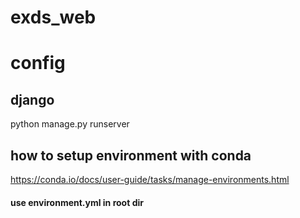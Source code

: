 # exds_web

# config

## django
 python manage.py runserver
 

## how to setup environment with conda
https://conda.io/docs/user-guide/tasks/manage-environments.html
#### use environment.yml in root dir

